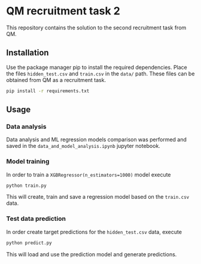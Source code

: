 # QM recruitment task 2

This repository contains the solution to the second recruitment task from QM.

## Installation

Use the package manager pip to install the required dependencies.
Place the files `hidden_test.csv` and `train.csv` in the `data/` path.
These files can be obtained from QM as a recruitment task.  

```bash
pip install -r requirements.txt
```

## Usage
### Data analysis
Data analysis and ML regression models comparison was performed and saved in the `data_and_model_analysis.ipynb` jupyter notebook.

### Model training
In order to train a `XGBRegressor(n_estimators=1000)` model execute
```bash
python train.py
```
This will create, train and save a regression model based on the `train.csv` data.

### Test data prediction
In order create target predictions for the `hidden_test.csv` data, execute
```bash
python predict.py
```
This will load and use the prediction model and generate predictions.
